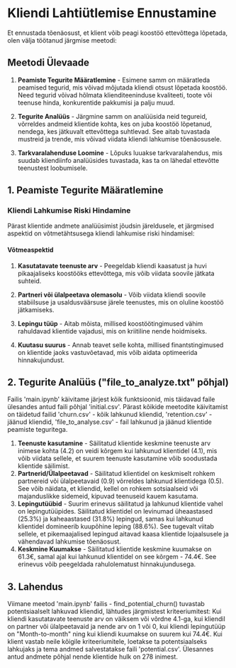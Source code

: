 # Kliendi Lahtiütlemise Ennustamine

Et ennustada tõenäosust, et klient võib peagi koostöö ettevõttega lõpetada, olen välja töötanud järgmise meetodi:

## Meetodi Ülevaade

1. **Peamiste Tegurite Määratlemine** - Esimene samm on määratleda peamised tegurid, mis võivad mõjutada kliendi otsust lõpetada koostöö. Need tegurid võivad hõlmata klienditeeninduse kvaliteeti, toote või teenuse hinda, konkurentide pakkumisi ja palju muud.

2. **Tegurite Analüüs** - Järgmine samm on analüüsida neid tegureid, võrreldes andmeid klientide kohta, kes on juba koostöö lõpetanud, nendega, kes jätkuvalt ettevõttega suhtlevad. See aitab tuvastada mustreid ja trende, mis võivad viidata kliendi lahkumise tõenäosusele.

3. **Tarkvaralahenduse Loomine** - Lõpuks luuakse tarkvaralahendus, mis suudab kliendiinfo analüüsides tuvastada, kas ta on lähedal ettevõtte teenustest loobumisele.

## 1. Peamiste Tegurite Määratlemine

### Kliendi Lahkumise Riski Hindamine

Pärast klientide andmete analüüsimist jõudsin järeldusele, et järgmised aspektid on võtmetähtsusega kliendi lahkumise riski hindamisel:

#### Võtmeaspektid

1. **Kasutatavate teenuste arv** - Peegeldab kliendi kaasatust ja huvi pikaajaliseks koostööks ettevõttega, mis võib viidata soovile jätkata suhteid.

2. **Partneri või ülalpeetava olemasolu** - Võib viidata kliendi soovile stabiilsuse ja usaldusväärsuse järele teenustes, mis on oluline koostöö jätkamiseks.

3. **Lepingu tüüp** - Aitab mõista, millised koostöötingimused vähim rahuldavad klientide vajadusi, mis on kriitiline nende hoidmiseks.

4. **Kuutasu suurus** - Annab teavet selle kohta, millised finantstingimused on klientide jaoks vastuvõetavad, mis võib aidata optimeerida hinnakujundust.

## 2. Tegurite Analüüs ("file_to_analyze.txt" põhjal)

Failis 'main.ipynb' käivitame järjest kõik funktsioonid, mis täidavad faile ülesandes antud faili põhjal 'initial.csv'. Pärast kõikide meetodite käivitamist on täidetud failid 'churn.csv' - kõik lahkunud kliendid, 'retention.csv' - jäänud kliendid, 'file_to_analyse.csv' - fail lahkunud ja jäänud klientide peamiste teguritega.

1. **Teenuste kasutamine** - Säilitatud klientide keskmine teenuste arv inimese kohta (4.2) on veidi kõrgem kui lahkunud klientidel (4.1), mis võib viidata sellele, et suurem teenuste kasutamine võib soodustada klientide säilimist.
2. **Partnerid/Ülalpeetavad** - Säilitatud klientidel on keskmiselt rohkem partnereid või ülalpeetavaid (0.9) võrreldes lahkunud klientidega (0.5). See võib näidata, et kliendid, kellel on rohkem sotsiaalseid või majanduslikke sidemeid, kipuvad teenuseid kauem kasutama.
3. **Lepingutüübid** - Suurim erinevus säilitatud ja lahkunud klientide vahel on lepingutüüpides. Säilitatud klientidel on levinumad üheaastased (25.3%) ja kaheaastased (31.8%) lepingud, samas kui lahkunud klientidel domineerib kuupõhine leping (88.6%). See tugevalt viitab sellele, et pikemaajalised lepingud aitavad kaasa klientide lojaalsusele ja vähendavad lahkumise tõenäosust.
4. **Keskmine Kuumakse** - Säilitatud klientide keskmine kuumakse on 61.3€, samal ajal kui lahkunud klientidel on see kõrgem - 74.4€. See erinevus võib peegeldada rahulolematust hinnakujundusega.

## 3. Lahendus

Viimane meetod 'main.ipynb' failis - find_potential_churn() tuvastab potentsiaalselt lahkuvad kliendid, lähtudes järgmistest kriteeriumitest:
Kui kliendi kasutatavate teenuste arv on väiksem või võrdne 4.1-ga, kui kliendil on partner või ülalpeetavaid ja nende arv on 1 või 0, kui kliendi lepingutüüp on "Month-to-month" ning kui kliendi kuumakse on suurem kui 74.4€.
Kui klient vastab neile kõigile kriteeriumitele, loetakse ta potentsiaalseks lahkujaks ja tema andmed salvestatakse faili 'potential.csv'. Ülesannes antud andmete põhjal nende klientide hulk on 278 inimest.